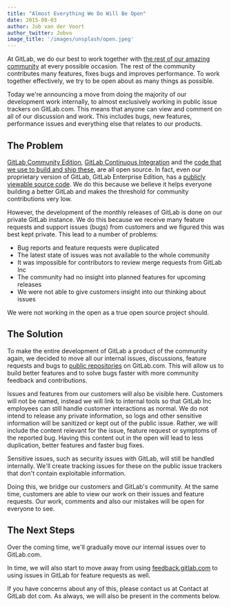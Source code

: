 ```yaml
---
title: "Almost Everything We Do Will Be Open"
date: 2015-08-03
author: Job van der Voort
author_twitter: Jobvo
image_title: '/images/unsplash/open.jpeg'
---
```


At GitLab, we do our best to work together with [the rest of our amazing community] at
every possible occasion. The rest of the community contributes many features, fixes bugs
and improves performance. To work together effectively, we try to be open about
as many things as possible.

Today we're announcing a move from doing the majority of our development work
internally, to almost exclusively working in public issue trackers on GitLab.com.
This means that anyone can view and comment on all of our discussion and work.
This includes bugs, new features, performance issues and everything else that
relates to our products.

<!-- more -->

## The Problem

[GitLab Community Edition], [GitLab Continuous Integration] and the [code that we use
to build and ship these], are all open source.
In fact, even our proprietary version of GitLab, GitLab Enterprise Edition,
has a [publicly viewable source code]. We do this because we believe it helps
everyone building a better GitLab and makes the threshold for community contributions
very low.

However, the development of the monthly releases of GitLab is done on our private
GitLab instance. We do this because we receive many feature requests and support
issues (bugs) from customers and we figured this was best kept private.
This lead to a number of problems:

- Bug reports and feature requests were duplicated
- The latest state of issues was not available to the whole community
- It was impossible for contributors to review merge requests from GitLab Inc
- The community had no insight into planned features for upcoming releases
- We were not able to give customers insight into our thinking about issues

We were not working in the open as a true open source project should.

## The Solution

To make the entire development of GitLab a product of the community again,
we decided to move all our internal issues, discussions, feature requests
and bugs to [public repositories] on GitLab.com.
This will allow us to build better features and to solve bugs faster
with more community feedback and contributions.

Issues and features from our customers will also be visible here.
Customers will not be named, instead we will link to internal tools so that
GitLab Inc employees can still handle customer interactions as normal.
We do not intend to release any private information, so logs and other sensitive
information will be sanitized or kept out of the public issue. Rather,
we will include the content relevant for the issue, feature request or symptoms
of the reported bug. Having this content out in the open will lead to less duplication,
better features and faster bug fixes.

Sensitive issues, such as security issues with GitLab, will still be handled
internally. We'll create tracking issues for these on the public issue trackers
that don't contain exploitable information.

Doing this, we bridge our customers and GitLab's community. At the same time,
customers are able to view our work on their issues and feature requests.
Our work, comments and also our mistakes will be open for everyone to see.

## The Next Steps

Over the coming time, we'll gradually move our internal issues over to GitLab.com.

In time, we will also start to move away from using [feedback.gitlab.com] to
using issues in GitLab for feature requests as well.

If you have concerns about any of this, please contact us at Contact at GitLab dot com.
As always, we will also be present in the comments below.

[the rest of our amazing community]: https://gitlab.com/gitlab-com/www-gitlab-com/commit/cf4569ad6834321f89bb6e34b719bcdcd0ba7799
[publicly viewable source code]: https://gitlab.com/gitlab-org/gitlab-ee
[GitLab Community Edition]: https://gitlab.com/gitlab-org/gitlab-ce
[GitLab Continuous Integration]: https://gitlab.com/gitlab-org/gitlab-ci
[code that we use to build and ship these]: https://gitlab.com/gitlab-org/omnibus-gitlab
[public repositories]: https://gitlab.com/groups/gitlab-org
[feedback.gitlab.com]: http://feedback.gitlab.com/forums/176466-general

